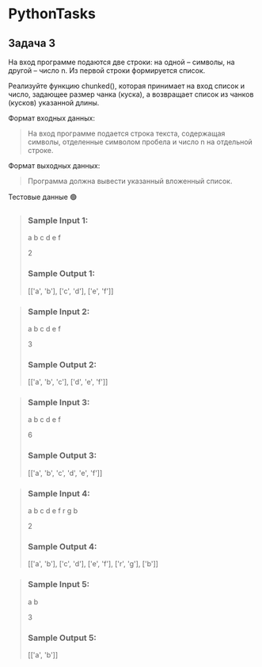# PythonTasks

## Задача 3
На вход программе подаются две строки: на одной – символы, на другой – число
n. Из первой строки формируется список.

Реализуйте функцию chunked(), которая принимает на вход список и число, задающее размер чанка (куска), а возвращает список из чанков (кусков) указанной длины.

Формат входных данных:

>На вход программе подается строка текста, содержащая символы, отделенные символом пробела и число
n на отдельной строке.

Формат выходных данных:

>Программа должна вывести указанный вложенный список.

Тестовые данные 🟢

>### Sample Input 1:
>a b c d e f
> 
>2
>### Sample Output 1:
>[['a', 'b'], ['c', 'd'], ['e', 'f']]

>### Sample Input 2:
>a b c d e f
> 
>3
>### Sample Output 2:
> [['a', 'b', 'c'], ['d', 'e', 'f']]

>### Sample Input 3:
>a b c d e f
> 
>6
>### Sample Output 3:
>[['a', 'b', 'c', 'd', 'e', 'f']]

>### Sample Input 4:
>a b c d e f r g b
> 
>2
>### Sample Output 4:
>[['a', 'b'], ['c', 'd'], ['e', 'f'], ['r', 'g'], ['b']]

>### Sample Input 5:
>a b
> 
>3
>### Sample Output 5:
>[['a', 'b']]
